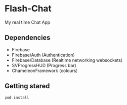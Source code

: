 
# Flash-Chat

My real time Chat App

## Dependencies

- Firebase
- Firebase/Auth (Authentication)
- Firebase/Database (Realtime networking websockets)
- SVProgressHUD (Progress bar)
- ChameleonFramework (colours)

## Getting stared

	pod install
